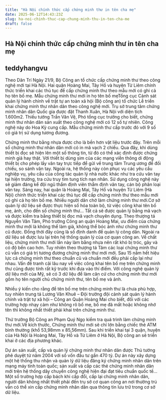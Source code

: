 ```yaml
---
title: "Hà Nội chính thức cấp chứng minh thư in tên cha mẹ"
date: 2025-06-12T14:43:23Z
slug: ha-noi-chinh-thuc-cap-chung-minh-thu-in-ten-cha-me
draft: false
---
```


## Hà Nội chính thức cấp chứng minh thư in tên cha mẹ

## teddyhangvu

Theo Dân Trí
Ngày 21/9, Bộ Công an tổ chức cấp chứng minh thư theo công nghệ mới tại Hà Nội. Hai quận Hoàng Mai, Tây Hồ và huyện Từ Liêm chính thức triển khai các thủ tục để cấp chứng minh thư theo mẫu mới có ghi cả họ tên bố mẹ.
​Mẫu chứng minh thư mới in họ tên bố mẹ​Tổng cục Cảnh sát quản lý hành chính về trật tự an toàn xã hội (Bộ công an) tổ chức Lễ triển khai chứng minh thư nhân dân theo công nghệ mới. Trụ sở trung tâm chứng minh nhân dân Quốc gia được đặt Thanh Xuân, Hà Nội với diện tích 1.600m2.
Thiếu tướng Trần Văn Vệ, Phó tổng cục trưởng cho biết, chứng minh thư nhân dân sản xuất theo công nghệ mới có 12 số tự nhiên. Công nghệ này do Hoa Kỳ cung cấp. Mẫu chứng minh thư cấp trước đó với 9 số có giá trị sử dụng tương đương.

​Chứng minh thư bằng nhựa được cho là bền hơn vật liệu trước đây.​ ​Trên mỗi số chứng minh thư nhân dân mới có in mã vạch 2 chiều. Qua đây, khi dùng thiết bị đọc sẽ hiện lên một số thông tin, từ đó có thể xác định được chứng minh giả hay thật. Với thiết bị dùng sim của các mạng viễn thông di động thiết bị cho phép lấy vân tay trực tiếp để gửi về trung tâm Trung ương để đối chiếu, so sánh vân tay.
Ngoài ra, hệ thống này còn phục vụ các yêu cầu nghiệp vụ, yêu cầu của công tác quản lý nhà nước khác như tra cứu vân tay tại hiện trường, tra cứu truy tìm tung tích nạn nhân. Sử dụng công nghệ này sẽ giảm đáng kể đội ngũ thẩm định viên thẩm định vân tay, cán bộ phân loại vân tay.
Sáng nay, hai quận là Hoàng Mai, Tây Hồ và huyện Từ Liêm (Hà Nội) chính thức triển khai các thủ tục để cấp chứng minh thư theo mẫu mới có ghi cả họ tên bố mẹ.
​Nhiều người dân chờ làm chứng minh thư mới.​Cơ sở quản lý dữ liệu sẽ được thực hiện số hóa toàn bộ, từ việc công khai tên bố mẹ, ảnh, cho đến số chứng minh thư… Tất cả sẽ được quản lý bằng mã vạch và được kiểm tra bằng thiết bị đọc mã vạch chuyên dụng.
Theo thượng tá Nguyễn Văn Tâm, Phó trưởng Công an quận Hoàng Mai, ưu điểm của chứng minh thư mới là không thể làm giả, không thể bóc ảnh như chứng minh thư cũ được. Đồng thời đây cũng là số định danh để quản lý công dân. Ngoài ra dữ liệu sẽ được lưu lại trên hệ thống quản lý của cơ quan công an.
Về chất liệu, chứng minh thư mới lần này làm bằng nhựa nên rất khó bị tróc, gãy và có độ bền cao hơn. Tuy nhiên theo thượng tá Tâm các loại chứng minh thư cũ vẫn có giá trị tương đương chứng minh thư mới mới. Sau 15 năm hết hiệu lực cả chứng minh thư theo chuẩn cũ và chuẩn mới đều phải cấp lại như nhau.
Vấn đề tranh cãi lâu nay về việc công khai tên bố mẹ trên chứng minh thư cũng được tính rất kỹ trước khi đưa vào thí điểm. Với công nghệ quản lý dữ liệu mới của Mỹ, sẽ có 3 dữ liệu để làm căn cứ cho chứng minh thư mới gồm họ tên người chủ chứng minh thư, tên bố mẹ và ảnh.
 
Nhiều ý kiến cho rằng để tên bố mẹ trên chứng minh thư là chưa phù hợp, tuy nhiên trung tá Lương Văn Khuê – Đội trưởng đội cảnh sát quản lý hành chính và trật tự xã hội – Công an Quận Hoàng Mai cho biết, đối với các trường hợp nhạy cảm như không rõ bố mẹ, bố mẹ đã mất hoặc không nhớ tên thì không nhất thiết phải khai trên chứng minh thư.
 

Thứ trưởng Bộ Công an Phạm Quý Ngọ kiểm tra quá trình làm chứng minh thư mới.​Về kích thước, Chứng minh thư mới sẽ chỉ lớn bằng chiếc thẻ ATM bình thường (khổ 53,98mm x 85,56mm).
Sau khi triển khai tại 3 quận, huyện của Hà Nội là Hoàng Mai, Tây Hồ và Từ Liêm ở Hà Nội, Bộ công an sẽ triển khai ở các địa phương khác.
 
Dự án sản xuất, cấp và quản lý chứng minh thư nhân dân được Thủ tướng phê duyệt từ năm 2004 với số vốn đầu tư gần 470 tỷ. Dự án này xây dựng một hệ thống thu nhận và quản lý dữ liệu đăng ký chứng minh nhân dân trên mạng máy tính toàn quốc; sản xuất và cấp các thẻ chứng minh nhân dân mới trên hệ thống dây chuyền công nghệ hiện đại đạt tiêu chuẩn quốc tế...
Một số trường hợp cấp bách khi cấp đổi, cấp lại chứng minh nhân dân, người dân không nhất thiết phải đến trụ sở cơ quan công an nơi thường trú vẫn có thể xin cấp chứng minh nhân dân qua thông tin lưu trữ trong cơ sở dữ liệu.